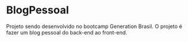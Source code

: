 # BlogPessoal
Projeto sendo desenvolvido no bootcamp Generation Brasil.
O projeto é fazer um blog pessoal do back-end ao front-end.
